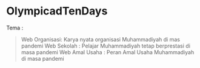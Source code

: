 # OlympicadTenDays
Tema :
> Web Organisasi: Karya nyata organisasi
Muhammadiyah di mas pandemi
> Web Sekolah : Pelajar Muhammadiyah tetap
berprestasi di masa pandemi
> Web Amal Usaha : Peran Amal Usaha
Muhammadiyah di masa pandemi
